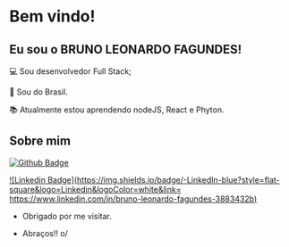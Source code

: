 # Bem vindo!

 

## Eu sou o BRUNO LEONARDO FAGUNDES!

 

:computer: Sou desenvolvedor Full Stack;

:house_with_garden: Sou do Brasil.

:books: Atualmente estou aprendendo nodeJS, React e Phyton.

 

## Sobre mim

[![Github Badge](https://img.shields.io/badge/-Github-000?style=flat-square&logo=Github&logoColor=white&link=https://github.com/brunoleonardobr)](https://github.com/brunoleonardobr)

[![Linkedin Badge](https://img.shields.io/badge/-LinkedIn-blue?style=flat-square&logo=Linkedin&logoColor=white&link= https://www.linkedin.com/in/bruno-leonardo-fagundes-3883432b)]( https://www.linkedin.com/in/bruno-leonardo-fagundes-3883432b)



- Obrigado por me visitar.

- Abraços!! o/
